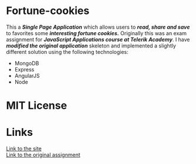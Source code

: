 # Fortune-cookies
This a __*Single Page Application*__ which allows users to __*read, share and save*__ to favorites some *__interesting fortune cookies.__*
Originally this was an exam assignment for *__JavaScript Applications course at Telerik Academy__*.
I have *__modified the original application__* skeleton and implemented a slightly different solution using the following technologies:

* MongoDB
* Express
* AngularJS
* Node

# MIT License

# Links
[Link to the site](https://fortune-cookies-vangel-hristov.herokuapp.com) <br>
[Link to the original assignment](https://github.com/TelerikAcademy/JavaScript-Applications/tree/master/Workshops/Workshops-2017/LiveDemo_20-April-2017_Fortune_Cookies)